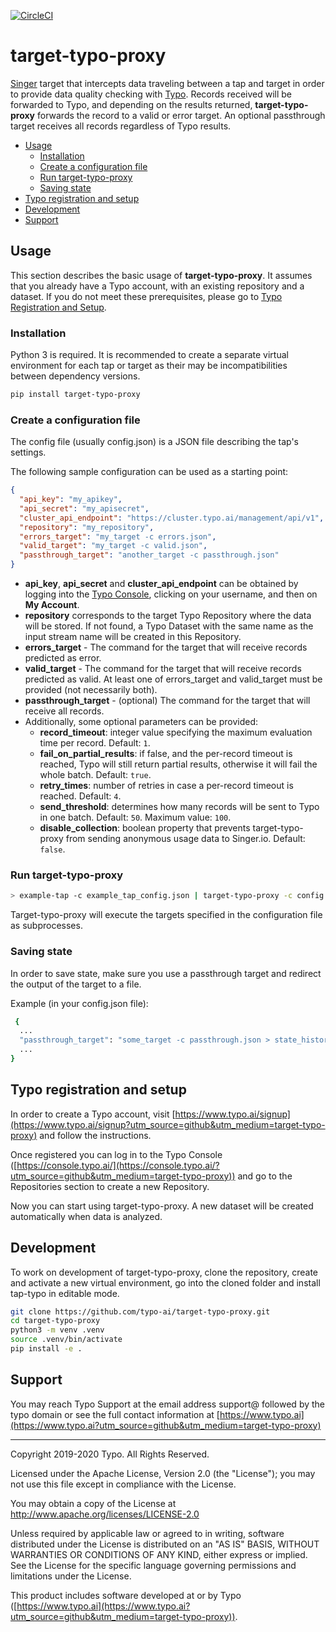 [![CircleCI](https://circleci.com/gh/typo-ai/target-typo-proxy.svg?style=shield)](https://circleci.com/gh/typo-ai/target-typo-proxy)

# target-typo-proxy

[Singer](https://singer.io) target that intercepts data traveling between a tap and target in order to provide data quality checking with [Typo](https://www.typo.ai/?utm_source=github&utm_medium=target-typo-proxy). Records received will be forwarded to Typo, and depending on the results returned, **target-typo-proxy** forwards the record to a valid or error target. An optional passthrough target receives all records regardless of Typo results.

- [Usage](#usage)
  - [Installation](#installation)
  - [Create a configuration file](#create-a-configuration-file)
  - [Run target-typo-proxy](#run-target-typo-proxy)
  - [Saving state](#saving-state)
- [Typo registration and setup](#typo-registration-and-setup)
- [Development](#development)
- [Support](#support)



## Usage

This section describes the basic usage of **target-typo-proxy**. It assumes that you already have a Typo account, with an existing repository and a dataset. If you do not meet these prerequisites, please go to [Typo Registration and Setup](#typo-registration-and-setup).



### Installation

Python 3 is required. It is recommended to create a separate virtual environment for each tap or target as their may be incompatibilities between dependency versions.
```bash
pip install target-typo-proxy
```



### Create a configuration file

The config file (usually config.json) is a JSON file describing the tap's settings.

The following sample configuration can be used as a starting point:

```json
{
  "api_key": "my_apikey",
  "api_secret": "my_apisecret",
  "cluster_api_endpoint": "https://cluster.typo.ai/management/api/v1",
  "repository": "my_repository",
  "errors_target": "my_target -c errors.json",
  "valid_target": "my_target -c valid.json",
  "passthrough_target": "another_target -c passthrough.json"
}
```

- **api_key**, **api_secret** and **cluster_api_endpoint** can be obtained by logging into the [Typo Console](https://console.typo.ai/?utm_source=github&utm_medium=target-typo-proxy), clicking on your username, and then on **My Account**.
- **repository** corresponds to the target Typo Repository where the data will be stored. If not found, a Typo Dataset with the same name as the input stream name will be created in this Repository.
- **errors_target** - The command for the target that will receive records predicted as error.
- **valid_target** - The command for the target that will receive records predicted as valid. At least one of errors_target and valid_target must be provided (not necessarily both).
- **passthrough_target** - (optional) The command for the target that will receive all records.
- Additionally, some optional parameters can be provided:
  - **record_timeout**: integer value specifying the maximum evaluation time per record. Default: `1`. 
  - **fail_on_partial_results**: if false, and the per-record timeout is reached, Typo will still return partial results, otherwise it will fail the whole batch. Default: `true`.
  - **retry_times**: number of retries in case a per-record timeout is reached. Default: `4`.
  -  **send_threshold**: determines how many records will be sent to Typo in one batch. Default: `50`. Maximum value: `100`.
  - **disable_collection**: boolean property that prevents target-typo-proxy from sending anonymous usage data to Singer.io. Default: `false`.



### Run target-typo-proxy

```bash
> example-tap -c example_tap_config.json | target-typo-proxy -c config.json
```

Target-typo-proxy will execute the targets specified in the configuration file as subprocesses.



### Saving state

In order to save state, make sure you use a passthrough target and redirect the output of the target to a file.

Example (in your config.json file):

```bash
 {
  ...
  "passthrough_target": "some_target -c passthrough.json > state_history.txt"
  ...
}
```



## Typo registration and setup

In order to create a Typo account, visit [https://www.typo.ai/signup](https://www.typo.ai/signup?utm_source=github&utm_medium=target-typo-proxy) and follow the instructions.

Once registered you can log in to the Typo Console ([https://console.typo.ai/](https://console.typo.ai/?utm_source=github&utm_medium=target-typo-proxy)) and go to the Repositories section to create a new Repository.

Now you can start using target-typo-proxy. A new dataset will be created automatically when data is analyzed.



## Development

To work on development of target-typo-proxy, clone the repository, create and activate a new virtual environment, go into the cloned folder and install tap-typo in editable mode.

```bash
git clone https://github.com/typo-ai/target-typo-proxy.git
cd target-typo-proxy
python3 -m venv .venv
source .venv/bin/activate
pip install -e .
```



## Support

You may reach Typo Support at the email address support@ followed by the typo domain or see the full contact information at [https://www.typo.ai](https://www.typo.ai?utm_source=github&utm_medium=target-typo-proxy)



---

Copyright 2019-2020 Typo. All Rights Reserved.

Licensed under the Apache License, Version 2.0 (the "License"); you may not use this file except in compliance with the License.

You may obtain a copy of the License at http://www.apache.org/licenses/LICENSE-2.0

Unless required by applicable law or agreed to in writing, software distributed under the License is distributed on an "AS IS" BASIS, WITHOUT WARRANTIES OR CONDITIONS OF ANY KIND, either express or
implied. See the License for the specific language governing permissions and limitations under the License.

This product includes software developed at or by Typo ([https://www.typo.ai](https://www.typo.ai?utm_source=github&utm_medium=target-typo-proxy)).